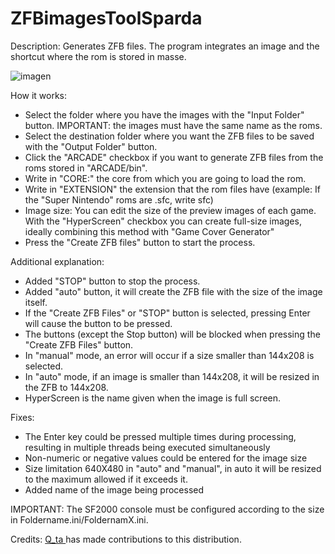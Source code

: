 # ZFBimagesToolSparda

Description: Generates ZFB files. The program integrates an image and the shortcut where the rom is stored in masse.

![imagen](https://github.com/user-attachments/assets/599a0489-dee5-417d-9acc-461e11469ba0)


How it works:
- Select the folder where you have the images with the "Input Folder" button. IMPORTANT: the images must have the same name as the roms.
- Select the destination folder where you want the ZFB files to be saved with the "Output Folder" button.
- Click the "ARCADE" checkbox if you want to generate ZFB files from the roms stored in "ARCADE/bin".
- Write in "CORE:" the core from which you are going to load the rom.
- Write in "EXTENSION" the extension that the rom files have (example: If the "Super Nintendo" roms are .sfc, write sfc)
- Image size: You can edit the size of the preview images of each game. With the "HyperScreen" checkbox you can create full-size images, ideally combining this method with "Game Cover Generator"
- Press the "Create ZFB files" button to start the process.

Additional explanation: 
- Added "STOP" button to stop the process.
- Added "auto" button, it will create the ZFB file with the size of the image itself. 
- If the "Create ZFB Files" or "STOP" button is selected, pressing Enter will cause the button to be pressed.
- The buttons (except the Stop button) will be blocked when pressing the "Create ZFB Files" button.
- In "manual" mode, an error will occur if a size smaller than 144x208 is selected.
- In "auto" mode, if an image is smaller than 144x208, it will be resized in the ZFB to 144x208.
- HyperScreen is the name given when the image is full screen.

Fixes:
- The Enter key could be pressed multiple times during processing, resulting in multiple threads being executed simultaneously
- Non-numeric or negative values ​​could be entered for the image size
- Size limitation 640X480 in "auto" and "manual", in auto it will be resized to the maximum allowed if it exceeds it.
- Added name of the image being processed

IMPORTANT: The SF2000 console must be configured according to the size in Foldername.ini/FoldernamX.ini.

Credits: [Q_ta ](https://github.com/Q-ta-s) has made contributions to this distribution.
